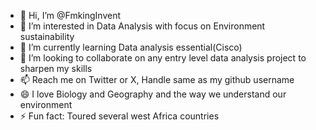 - 👋 Hi, I’m @FmkingInvent
- 👀 I’m interested in Data Analysis with focus on Environment sustainability 
- 🌱 I’m currently learning Data analysis essential(Cisco)
- 💞️ I’m looking to collaborate on any entry level data analysis project to sharpen my skills
- 📫 Reach me on Twitter or X, Handle same as my github username
- 😄 I love Biology and Geography and the way we understand our environment 
- ⚡ Fun fact: Toured several west Africa countries 

<!---
FmkingInvent/FmkingInvent is a ✨ special ✨ repository because its `README.md` (this file) appears on your GitHub profile.
You can click the Preview link to take a look at your changes.
--->
